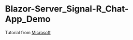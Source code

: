 # Blazor-Server_Signal-R_Chat-App_Demo

Tutorial from [Microsoft](https://docs.microsoft.com/en-us/aspnet/core/tutorials/signalr-blazor?view=aspnetcore-6.0&tabs=visual-studio&pivots=server)
